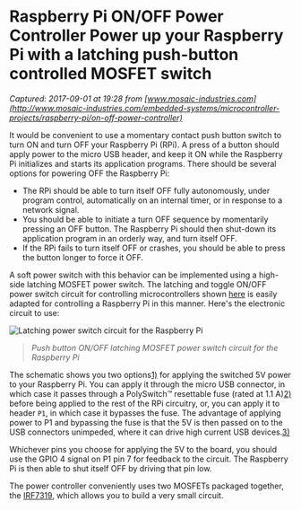 # Raspberry Pi ON/OFF Power Controller Power up your Raspberry Pi with a latching push-button controlled MOSFET switch

_Captured: 2017-09-01 at 19:28 from [www.mosaic-industries.com](http://www.mosaic-industries.com/embedded-systems/microcontroller-projects/raspberry-pi/on-off-power-controller)_

It would be convenient to use a momentary contact push button switch to turn ON and turn OFF your Raspberry Pi (RPi). A press of a button should apply power to the micro USB header, and keep it ON while the Raspberry Pi initializes and starts its application programs. There should be several options for powering OFF the Raspberry Pi:

  * The RPi should be able to turn itself OFF fully autonomously, under program control, automatically on an internal timer, or in response to a network signal. 
  * You should be able to initiate a turn OFF sequence by momentarily pressing an OFF button. The Raspberry Pi should then shut-down its application program in an orderly way, and turn itself OFF. 
  * If the RPi fails to turn itself OFF or crashes, you should be able to press the button longer to force it OFF. 

A soft power switch with this behavior can be implemented using a high-side latching MOSFET power switch. The latching and toggle ON/OFF power switch circuit for controlling microcontrollers shown [here](http://www.mosaic-industries.com/embedded-systems/microcontroller-projects/electronic-circuits/push-button-switch-turn-on/microcontroller-latching-on-off) is easily adapted for controlling a Raspberry Pi in this manner. Here's the electronic circuit to use:

![Latching power switch circuit for the Raspberry Pi](http://www.mosaic-industries.com/embedded-systems/_media/microcontroller-projects/raspberry-pi/raspberry-pi-on-off-circuit.png)

> _Push button ON/OFF latching MOSFET power switch circuit for the Raspberry Pi_

The schematic shows you two options[1)](http://www.mosaic-industries.com/embedded-systems/microcontroller-projects/raspberry-pi/on-off-power-controller) for applying the switched 5V power to your Raspberry Pi. You can apply it through the micro USB connector, in which case it passes through a PolySwitch™ resettable fuse (rated at 1.1 A)[2)](http://www.mosaic-industries.com/embedded-systems/microcontroller-projects/raspberry-pi/on-off-power-controller) before being applied to the rest of the RPi circuitry, or, you can apply it to header `P1`, in which case it bypasses the fuse. The advantage of applying power to P1 and bypassing the fuse is that the 5V is then passed on to the USB connectors unimpeded, where it can drive high current USB devices.[3)](http://www.mosaic-industries.com/embedded-systems/microcontroller-projects/raspberry-pi/on-off-power-controller)

Whichever pins you choose for applying the 5V to the board, you should use the GPIO 4 signal on P1 pin 7 for feedback to the circuit. The Raspberry Pi is then able to shut itself OFF by driving that pin low.

The power controller conveniently uses two MOSFETs packaged together, the [IRF7319](http://www.mosaic-industries.com/embedded-systems/_media/microcontroller-projects/electronic-circuits/irf7319pbf-datasheet-hexfet-power-dual-mosfet.pdf), which allows you to build a very small circuit.
